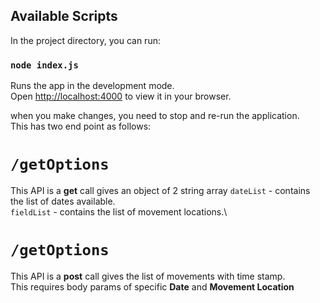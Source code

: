 ## Available Scripts

In the project directory, you can run:

### `node index.js`

Runs the app in the development mode.\
Open [http://localhost:4000](http://localhost:3000) to view it in your browser.

when you make changes, you need to stop and re-run the application.\
This has two end point as follows:

# `/getOptions`
This API is a **get** call gives an object of 2 string array
`dateList` - contains the list of dates available.\
`fieldList` - contains the list of movement locations.\

# `/getOptions`
This API is a **post** call gives the list of movements with time stamp.\
This requires body params of specific **Date** and **Movement Location**